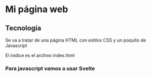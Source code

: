 # Mi página web

## Tecnología

Se va a tratar de una página HTML con estilos CSS y un poquito de Javascript

El inidice es el archivo index.html

### Para javascript vamos a usar Svelte
